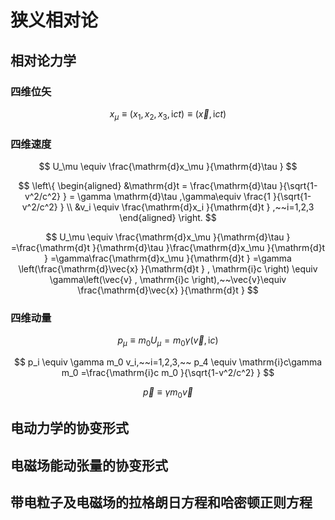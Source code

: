 # 狭义相对论

## 相对论力学

### 四维位矢

$$
x_\mu
\equiv (x_1,x_2,x_3,\mathrm{i}ct)
\equiv \left(\vec{x},\mathrm{i}ct \right)
$$

### 四维速度

$$
U_\mu
\equiv \frac{\mathrm{d}x_\mu }{\mathrm{d}\tau } 
$$

$$
\left\{
\begin{aligned}
&\mathrm{d}t = \frac{\mathrm{d}\tau }{\sqrt{1-v^2/c^2} } = \gamma \mathrm{d}\tau ,\gamma\equiv \frac{1 }{\sqrt{1-v^2/c^2} }  \\
&v_i \equiv \frac{\mathrm{d}x_i }{\mathrm{d}t } ,~~i=1,2,3
\end{aligned}
\right.
$$

$$
U_\mu
\equiv \frac{\mathrm{d}x_\mu }{\mathrm{d}\tau } 
=\frac{\mathrm{d}t }{\mathrm{d}\tau }\frac{\mathrm{d}x_\mu }{\mathrm{d}t }  
=\gamma\frac{\mathrm{d}x_\mu }{\mathrm{d}t }
=\gamma \left(\frac{\mathrm{d}\vec{x} }{\mathrm{d}t } , \mathrm{i}c \right)
\equiv \gamma\left(\vec{v} , \mathrm{i}c \right),~~\vec{v}\equiv \frac{\mathrm{d}\vec{x} }{\mathrm{d}t } 
$$

### 四维动量

$$
p_\mu
\equiv m_0 U_\mu
=m_0\gamma\left(\vec{v} , \mathrm{i}c \right)
$$



$$
p_i
\equiv \gamma m_0 v_i,~~i=1,2,3,~~
p_4
\equiv \mathrm{i}c\gamma m_0
=\frac{\mathrm{i}c m_0 }{\sqrt{1-v^2/c^2} } 
$$

$$
\vec{p}
\equiv \gamma m_0 \vec{v}
$$

## 电动力学的协变形式

## 电磁场能动张量的协变形式

## 带电粒子及电磁场的拉格朗日方程和哈密顿正则方程